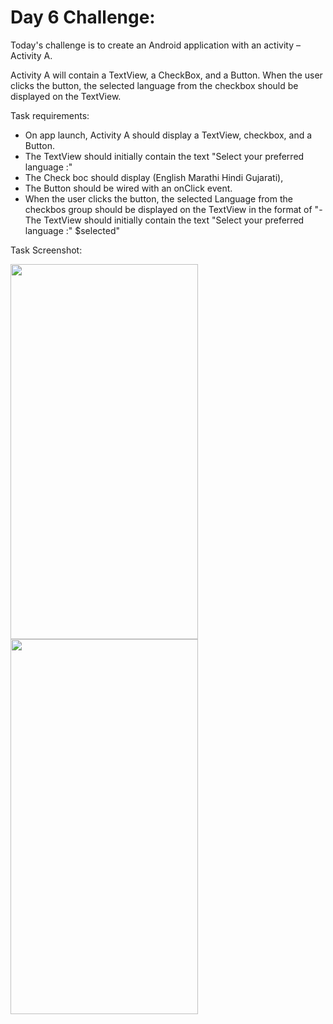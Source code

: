 # Day 6 Challenge:

Today's challenge is to create an Android application with an activity – Activity A.

Activity A will contain a TextView, a CheckBox, and a Button. When the user clicks the button, the selected language from the checkbox should be displayed on the TextView.

Task requirements:

- On app launch, Activity A should display a TextView, checkbox, and a Button.
- The TextView should initially contain the text "Select your preferred language :"
- The Check boc should  display (English Marathi Hindi Gujarati), 
- The Button should be wired with an onClick event.
- When the user clicks the button, the selected Language from the checkbos group should be displayed on the TextView in the format of "- The TextView should initially contain the text "Select your preferred language :" $selected"

Task Screenshot:

<img src ="https://github.com/Vivek-Jadhav27/75DaysOfAndroidDevChallenge/assets/85949907/07315e89-d033-4422-8785-0babd3e89c81" height=600 width =300>
<img src ="https://github.com/Vivek-Jadhav27/75DaysOfAndroidDevChallenge/assets/85949907/5857eaa1-d8ac-4e1c-9363-3abc0c190801" height=600 width =300>
